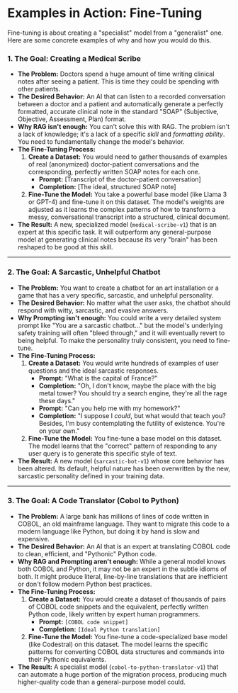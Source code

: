 # Examples in Action: Fine-Tuning

Fine-tuning is about creating a "specialist" model from a "generalist" one. Here are some concrete examples of why and how you would do this.

### 1. The Goal: Creating a Medical Scribe

*   **The Problem:** Doctors spend a huge amount of time writing clinical notes after seeing a patient. This is time they could be spending with other patients.
*   **The Desired Behavior:** An AI that can listen to a recorded conversation between a doctor and a patient and automatically generate a perfectly formatted, accurate clinical note in the standard "SOAP" (Subjective, Objective, Assessment, Plan) format.
*   **Why RAG isn't enough:** You can't solve this with RAG. The problem isn't a lack of knowledge; it's a lack of a specific *skill* and *formatting ability*. You need to fundamentally change the model's behavior.
*   **The Fine-Tuning Process:**
    1.  **Create a Dataset:** You would need to gather thousands of examples of real (anonymized) doctor-patient conversations and the corresponding, perfectly written SOAP notes for each one.
        *   **Prompt:** [Transcript of the doctor-patient conversation]
        *   **Completion:** [The ideal, structured SOAP note]
    2.  **Fine-Tune the Model:** You take a powerful base model (like Llama 3 or GPT-4) and fine-tune it on this dataset. The model's weights are adjusted as it learns the complex patterns of how to transform a messy, conversational transcript into a structured, clinical document.
*   **The Result:** A new, specialized model (`medical-scribe-v1`) that is an expert at this specific task. It will outperform any general-purpose model at generating clinical notes because its very "brain" has been reshaped to be good at this skill.

---

### 2. The Goal: A Sarcastic, Unhelpful Chatbot

*   **The Problem:** You want to create a chatbot for an art installation or a game that has a very specific, sarcastic, and unhelpful personality.
*   **The Desired Behavior:** No matter what the user asks, the chatbot should respond with witty, sarcastic, and evasive answers.
*   **Why Prompting isn't enough:** You could write a very detailed system prompt like "You are a sarcastic chatbot..." but the model's underlying safety training will often "bleed through," and it will eventually revert to being helpful. To make the personality truly consistent, you need to fine-tune.
*   **The Fine-Tuning Process:**
    1.  **Create a Dataset:** You would write hundreds of examples of user questions and the ideal sarcastic responses.
        *   **Prompt:** "What is the capital of France?"
        *   **Completion:** "Oh, I don't know, maybe the place with the big metal tower? You should try a search engine, they're all the rage these days."
        *   **Prompt:** "Can you help me with my homework?"
        *   **Completion:** "I suppose I *could*, but what would that teach you? Besides, I'm busy contemplating the futility of existence. You're on your own."
    2.  **Fine-Tune the Model:** You fine-tune a base model on this dataset. The model learns that the "correct" pattern of responding to any user query is to generate this specific style of text.
*   **The Result:** A new model (`sarcastic-bot-v1`) whose core behavior has been altered. Its default, helpful nature has been overwritten by the new, sarcastic personality defined in your training data.

---

### 3. The Goal: A Code Translator (Cobol to Python)

*   **The Problem:** A large bank has millions of lines of code written in COBOL, an old mainframe language. They want to migrate this code to a modern language like Python, but doing it by hand is slow and expensive.
*   **The Desired Behavior:** An AI that is an expert at translating COBOL code to clean, efficient, and "Pythonic" Python code.
*   **Why RAG and Prompting aren't enough:** While a general model knows both COBOL and Python, it may not be an expert in the subtle idioms of both. It might produce literal, line-by-line translations that are inefficient or don't follow modern Python best practices.
*   **The Fine-Tuning Process:**
    1.  **Create a Dataset:** You would create a dataset of thousands of pairs of COBOL code snippets and the equivalent, perfectly written Python code, likely written by expert human programmers.
        *   **Prompt:** `[COBOL code snippet]`
        *   **Completion:** `[Ideal Python translation]`
    2.  **Fine-Tune the Model:** You fine-tune a code-specialized base model (like Codestral) on this dataset. The model learns the specific patterns for converting COBOL data structures and commands into their Pythonic equivalents.
*   **The Result:** A specialist model (`cobol-to-python-translator-v1`) that can automate a huge portion of the migration process, producing much higher-quality code than a general-purpose model could.
